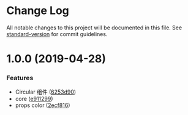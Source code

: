 # Change Log

All notable changes to this project will be documented in this file. See [standard-version](https://github.com/conventional-changelog/standard-version) for commit guidelines.

<a name="1.0.0"></a>
# 1.0.0 (2019-04-28)


### Features

* Circular 组件 ([6253d90](https://github.com/wannaxiao/vue-slim-loading/commit/6253d90))
* core ([e911299](https://github.com/wannaxiao/vue-slim-loading/commit/e911299))
* props color ([2ecf816](https://github.com/wannaxiao/vue-slim-loading/commit/2ecf816))
